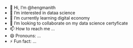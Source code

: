 - 👋 Hi, I’m @hengmanith
- 👀 I’m interested in dataa science
- 🌱 I’m currently learning digital economy
- 💞️ I’m looking to collaborate on my data science certyficate
- 📫 How to reach me ...
- 😄 Pronouns: ...
- ⚡ Fun fact: ...

<!---
hengmanith/hengmanith is a ✨ special ✨ repository because its `README.md` (this file) appears on your GitHub profile.
You can click the Preview link to take a look at your changes.
--->
